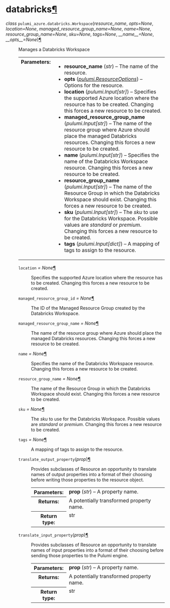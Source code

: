 <div class="section" id="module-pulumi_azure.databricks">
<span id="databricks"></span><h1>databricks<a class="headerlink" href="#module-pulumi_azure.databricks" title="Permalink to this headline">¶</a></h1>
<dl class="class">
<dt id="pulumi_azure.databricks.Workspace">
<em class="property">class </em><code class="descclassname">pulumi_azure.databricks.</code><code class="descname">Workspace</code><span class="sig-paren">(</span><em>resource_name</em>, <em>opts=None</em>, <em>location=None</em>, <em>managed_resource_group_name=None</em>, <em>name=None</em>, <em>resource_group_name=None</em>, <em>sku=None</em>, <em>tags=None</em>, <em>__name__=None</em>, <em>__opts__=None</em><span class="sig-paren">)</span><a class="headerlink" href="#pulumi_azure.databricks.Workspace" title="Permalink to this definition">¶</a></dt>
<dd><p>Manages a Databricks Workspace</p>
<table class="docutils field-list" frame="void" rules="none">
<col class="field-name" />
<col class="field-body" />
<tbody valign="top">
<tr class="field-odd field"><th class="field-name">Parameters:</th><td class="field-body"><ul class="first last simple">
<li><strong>resource_name</strong> (<em>str</em>) – The name of the resource.</li>
<li><strong>opts</strong> (<a class="reference internal" href="../../pulumi/#pulumi.ResourceOptions" title="pulumi.ResourceOptions"><em>pulumi.ResourceOptions</em></a>) – Options for the resource.</li>
<li><strong>location</strong> (<em>pulumi.Input</em><em>[</em><em>str</em><em>]</em>) – Specifies the supported Azure location where the resource has to be created. Changing this forces a new resource to be created.</li>
<li><strong>managed_resource_group_name</strong> (<em>pulumi.Input</em><em>[</em><em>str</em><em>]</em>) – The name of the resource group where Azure should place the managed Databricks resources. Changing this forces a new resource to be created.</li>
<li><strong>name</strong> (<em>pulumi.Input</em><em>[</em><em>str</em><em>]</em>) – Specifies the name of the Databricks Workspace resource. Changing this forces a new resource to be created.</li>
<li><strong>resource_group_name</strong> (<em>pulumi.Input</em><em>[</em><em>str</em><em>]</em>) – The name of the Resource Group in which the Databricks Workspace should exist. Changing this forces a new resource to be created.</li>
<li><strong>sku</strong> (<em>pulumi.Input</em><em>[</em><em>str</em><em>]</em>) – The <cite>sku</cite> to use for the Databricks Workspace. Possible values are <cite>standard</cite> or <cite>premium</cite>. Changing this forces a new resource to be created.</li>
<li><strong>tags</strong> (<em>pulumi.Input</em><em>[</em><em>dict</em><em>]</em>) – A mapping of tags to assign to the resource.</li>
</ul>
</td>
</tr>
</tbody>
</table>
<dl class="attribute">
<dt id="pulumi_azure.databricks.Workspace.location">
<code class="descname">location</code><em class="property"> = None</em><a class="headerlink" href="#pulumi_azure.databricks.Workspace.location" title="Permalink to this definition">¶</a></dt>
<dd><p>Specifies the supported Azure location where the resource has to be created. Changing this forces a new resource to be created.</p>
</dd></dl>

<dl class="attribute">
<dt id="pulumi_azure.databricks.Workspace.managed_resource_group_id">
<code class="descname">managed_resource_group_id</code><em class="property"> = None</em><a class="headerlink" href="#pulumi_azure.databricks.Workspace.managed_resource_group_id" title="Permalink to this definition">¶</a></dt>
<dd><p>The ID of the Managed Resource Group created by the Databricks Workspace.</p>
</dd></dl>

<dl class="attribute">
<dt id="pulumi_azure.databricks.Workspace.managed_resource_group_name">
<code class="descname">managed_resource_group_name</code><em class="property"> = None</em><a class="headerlink" href="#pulumi_azure.databricks.Workspace.managed_resource_group_name" title="Permalink to this definition">¶</a></dt>
<dd><p>The name of the resource group where Azure should place the managed Databricks resources. Changing this forces a new resource to be created.</p>
</dd></dl>

<dl class="attribute">
<dt id="pulumi_azure.databricks.Workspace.name">
<code class="descname">name</code><em class="property"> = None</em><a class="headerlink" href="#pulumi_azure.databricks.Workspace.name" title="Permalink to this definition">¶</a></dt>
<dd><p>Specifies the name of the Databricks Workspace resource. Changing this forces a new resource to be created.</p>
</dd></dl>

<dl class="attribute">
<dt id="pulumi_azure.databricks.Workspace.resource_group_name">
<code class="descname">resource_group_name</code><em class="property"> = None</em><a class="headerlink" href="#pulumi_azure.databricks.Workspace.resource_group_name" title="Permalink to this definition">¶</a></dt>
<dd><p>The name of the Resource Group in which the Databricks Workspace should exist. Changing this forces a new resource to be created.</p>
</dd></dl>

<dl class="attribute">
<dt id="pulumi_azure.databricks.Workspace.sku">
<code class="descname">sku</code><em class="property"> = None</em><a class="headerlink" href="#pulumi_azure.databricks.Workspace.sku" title="Permalink to this definition">¶</a></dt>
<dd><p>The <cite>sku</cite> to use for the Databricks Workspace. Possible values are <cite>standard</cite> or <cite>premium</cite>. Changing this forces a new resource to be created.</p>
</dd></dl>

<dl class="attribute">
<dt id="pulumi_azure.databricks.Workspace.tags">
<code class="descname">tags</code><em class="property"> = None</em><a class="headerlink" href="#pulumi_azure.databricks.Workspace.tags" title="Permalink to this definition">¶</a></dt>
<dd><p>A mapping of tags to assign to the resource.</p>
</dd></dl>

<dl class="method">
<dt id="pulumi_azure.databricks.Workspace.translate_output_property">
<code class="descname">translate_output_property</code><span class="sig-paren">(</span><em>prop</em><span class="sig-paren">)</span><a class="headerlink" href="#pulumi_azure.databricks.Workspace.translate_output_property" title="Permalink to this definition">¶</a></dt>
<dd><p>Provides subclasses of Resource an opportunity to translate names of output properties
into a format of their choosing before writing those properties to the resource object.</p>
<table class="docutils field-list" frame="void" rules="none">
<col class="field-name" />
<col class="field-body" />
<tbody valign="top">
<tr class="field-odd field"><th class="field-name">Parameters:</th><td class="field-body"><strong>prop</strong> (<em>str</em>) – A property name.</td>
</tr>
<tr class="field-even field"><th class="field-name">Returns:</th><td class="field-body">A potentially transformed property name.</td>
</tr>
<tr class="field-odd field"><th class="field-name">Return type:</th><td class="field-body">str</td>
</tr>
</tbody>
</table>
</dd></dl>

<dl class="method">
<dt id="pulumi_azure.databricks.Workspace.translate_input_property">
<code class="descname">translate_input_property</code><span class="sig-paren">(</span><em>prop</em><span class="sig-paren">)</span><a class="headerlink" href="#pulumi_azure.databricks.Workspace.translate_input_property" title="Permalink to this definition">¶</a></dt>
<dd><p>Provides subclasses of Resource an opportunity to translate names of input properties into
a format of their choosing before sending those properties to the Pulumi engine.</p>
<table class="docutils field-list" frame="void" rules="none">
<col class="field-name" />
<col class="field-body" />
<tbody valign="top">
<tr class="field-odd field"><th class="field-name">Parameters:</th><td class="field-body"><strong>prop</strong> (<em>str</em>) – A property name.</td>
</tr>
<tr class="field-even field"><th class="field-name">Returns:</th><td class="field-body">A potentially transformed property name.</td>
</tr>
<tr class="field-odd field"><th class="field-name">Return type:</th><td class="field-body">str</td>
</tr>
</tbody>
</table>
</dd></dl>

</dd></dl>

</div>
